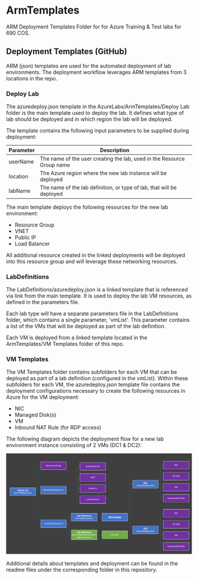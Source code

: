 # ArmTemplates
ARM Deployment Templates Folder for for Azure Training &amp; Test labs for 690 COS.


## Deployment Templates (GitHub)
ARM (json) templates are used for the automated deployment of lab environments. The deployment workflow leverages ARM templates from 3 locations in the repo.


### Deploy Lab
The azuredeploy.json template in the AzureLabs/ArmTemplates/Deploy Lab folder is the main template used to deploy the lab. It defines what type of lab should be deployed and in which region the lab will be deployed. 

The template contains the following input parameters to be supplied during deployment:

| Parameter | Description |
| --------- | ----------- |
| userName | The name of the user creating the lab, used in the Resource Group name |
| location | The Azure region where the new lab instance will be deployed |
| labName | The name of the lab definition, or type of lab, that will be deployed |

The main template deploys the following resources for the new lab environment:
- Resource Group
- VNET
- Public IP
- Load Balancer

All additional resource created in the linked deployments will be deployed into this resource group and will leverage these networking resources.


### LabDefinitions
The LabDefinitions/azuredeploy.json is a linked template that is referenced via link from the main template. It is used to deploy the lab VM resources, as defined in the parameters file. 

Each lab type will have a separate parameters file in the LabDefinitions folder, which contains a single parameter, 'vmList'. This parameter contains a list of the VMs that will be deployed as part of the lab definition.

Each VM is deployed from a linked template located in the ArmTemplates/VM Templates folder of this repo.


### VM Templates
The VM Templates folder contains subfolders for each VM that can be deployed as part of a lab definition (configured in the vmList). Within these subfolders for each VM, the azuredeploy.json template file contains the deployment configurations necessary to create the following resources in Azure for the VM deployment:
- NIC
- Managed Disk(s)
- VM
- Inbound NAT Rule (for RDP access)

The following diagram depicts the deployment flow for a new lab environment instance consisting of 2 VMs (DC1 & DC2):

![Lab Deployment Flow](/images/ResourceDeploymentFlow.PNG)

Additional details about templates and deployment can be found in the readme files under the corresponding folder in this repository.

